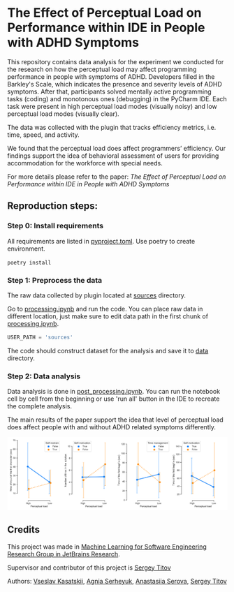 # The Effect of Perceptual Load on Performance within IDE in People with ADHD Symptoms

This repository contains data analysis for the experiment we conducted for the research on how the
perceptual load may affect programming performance in people with symptoms of ADHD. Developers filled in the Barkley's Scale, which indicates the presence and
severity levels of ADHD symptoms. After that, participants solved
mentally active programming tasks (coding) and monotonous
ones (debugging) in the PyCharm IDE. Each task were present in
high perceptual load modes (visually noisy) and low perceptual
load modes (visually clear).

The data was collected with the plugin that tracks efficiency metrics,
i.e. time, speed, and activity.

We found that the perceptual
load does affect programmers’ efficiency. Our findings
support the idea of behavioral assessment of users for providing
accommodation for the workforce with special needs. 

For more details please refer to the paper: *The Effect of Perceptual Load on Performance within IDE in People with ADHD Symptoms*

## Reproduction steps:
### Step 0: Install requirements
All requirements are listed in [pyproject.toml](pyproject.toml). Use poetry to create environment.

`poetry install`

### Step 1: Preprocess the data
The raw data collected by plugin 
located at [sources](sources) directory.

Go to [processing.ipynb](processing.ipynb) and run the code.
You can place raw data in different location,
just make sure to edit data path in the first chunk of [processing.ipynb](processing.ipynb).
```python
USER_PATH = 'sources'
```
The code should construct dataset for the analysis and save it to [data](data) directory.

### Step 2: Data analysis

Data analysis is done in [post_processing.ipynb](post_processing.ipynb).
You can run the notebook cell by cell from the beginning 
or use 'run all' button in the IDE to recreate the complete analysis.

The main results of the paper support the idea that level of perceptual load does 
affect people with and without ADHD related symptoms differently.

![](images/anova_results.png "ANOVA results")

## Credits 
This project was made in 
[Machine Learning for Software Engineering Research Group in JetBrains Research](https://research.jetbrains.org/groups/ml_methods/). 

Supervisor and contributor of this project is [Sergey Titov](https://github.com/TitovSergey)

Authors: [Vseslav Kasatskii](https://github.com/samorojy), 
[Agnia Serheyuk](https://github.com/hugnia), 
[Anastasiia Serova](https://github.com/Nasty12oz), 
[Sergey Titov](https://github.com/TitovSergey)
